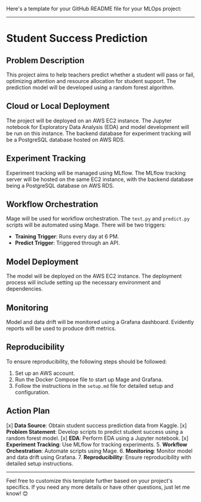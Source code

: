 Here's a template for your GitHub README file for your MLOps project:

---

# Student Success Prediction

## Problem Description
This project aims to help teachers predict whether a student will pass or fail, optimizing attention and resource allocation for student support. The prediction model will be developed using a random forest algorithm.

## Cloud or Local Deployment
The project will be deployed on an AWS EC2 instance. The Jupyter notebook for Exploratory Data Analysis (EDA) and model development will be run on this instance. The backend database for experiment tracking will be a PostgreSQL database hosted on AWS RDS.

## Experiment Tracking
Experiment tracking will be managed using MLflow. The MLflow tracking server will be hosted on the same EC2 instance, with the backend database being a PostgreSQL database on AWS RDS.

## Workflow Orchestration
Mage will be used for workflow orchestration. The `test.py` and `predict.py` scripts will be automated using Mage. There will be two triggers:
- **Training Trigger**: Runs every day at 6 PM.
- **Predict Trigger**: Triggered through an API.

## Model Deployment
The model will be deployed on the AWS EC2 instance. The deployment process will include setting up the necessary environment and dependencies.

## Monitoring
Model and data drift will be monitored using a Grafana dashboard. Evidently reports will be used to produce drift metrics.

## Reproducibility
To ensure reproducibility, the following steps should be followed:
1. Set up an AWS account.
2. Run the Docker Compose file to start up Mage and Grafana.
3. Follow the instructions in the `setup.md` file for detailed setup and configuration.

## Action Plan
[x] **Data Source**: Obtain student success prediction data from Kaggle.
[x] **Problem Statement**: Develop scripts to predict student success using a random forest model.
[x] **EDA**: Perform EDA using a Jupyter notebook.
[x] **Experiment Tracking**: Use MLflow for tracking experiments.
5. **Workflow Orchestration**: Automate scripts using Mage.
6. **Monitoring**: Monitor model and data drift using Grafana.
7. **Reproducibility**: Ensure reproducibility with detailed setup instructions.

---

Feel free to customize this template further based on your project's specifics. If you need any more details or have other questions, just let me know! 😊
